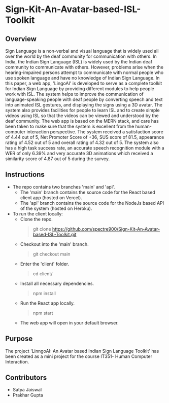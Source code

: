 # Sign-Kit-An-Avatar-based-ISL-Toolkit

## Overview 
Sign Language is a non-verbal and visual language that is widely used all over the world by the deaf community for communication with others. In India, the Indian Sign Language (ISL) is widely used by the Indian deaf community to communicate with others. However, problems arise when the hearing-impaired persons attempt to communicate with normal people who use spoken language and have no knowledge of Indian Sign Language. In this paper, a web app, 'LingoAI' is developed to serve as a complete toolkit for Indian Sign Language by providing different modules to help people work with ISL. The system helps to improve the communication of language-speaking people with deaf people by converting speech and text into animated ISL gestures, and displaying the signs using a 3D avatar. The system also provides facilities for people to learn ISL and to create simple videos using ISL so that the videos can be viewed and understood by the deaf community. The web app is based on the MERN stack, and care has been taken to make sure that the system is excellent from the human-computer interaction perspective. The system received a satisfaction score of 4.44 out of 5, Net Promoter Score of +36, SUS score of 81.5, appearance rating of 4.52 out of 5 and overall rating of 4.32 out of 5. The system also has a high task success rate, an accurate speech recognition module with a WER of only 6.39\% and very accurate 3D animations which received a similarity score of 4.87 out of 5 during the survey.

## Instructions
- The repo contains two branches 'main' and 'api'. 
  - The 'main' branch contains the source code for the React based client app (hosted on Vercel). 
  - The 'api' branch contains the source code for the NodeJs based API of the system (hosted on Heroku). 
- To run the client locally:
  - Clone the repo.
    > git clone https://github.com/spectre900/Sign-Kit-An-Avatar-based-ISL-Toolkit.git
  - Checkout into the 'main' branch.
    > git checkout main
  - Enter the 'client' folder.
    > cd client/
  - Install all necessary dependencies.
    > npm install
  - Run the React app locally.
    > npm start
  - The web app will open in your default browser.

  
## Purpose  
The project 'LinngoAI: An Avatar based Indian Sign Language Toolkit' has been created as a mini project for the course IT351- Human Computer Interaction. 

## Contributors  
- Satya Jaiswal
- Prakhar Gupta

